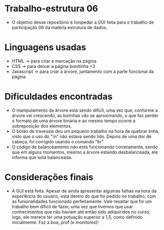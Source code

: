 # Trabalho-estrutura 06
* O objetivo desse repositório é hospedar a GUI feita para o trabalho de participação 06 da matéria estrutura de dados.

# Linguagens usadas
* HTML -> para criar a marcação na página
* CSS -> para deixar a página bonitinha <3
* Javascript -> para criar a árvore, juntamento com a parte funcional da página

# Dificuldades encontradas
* O manipulamento da árvore está sendo difícil, uma vez que, conforme a árvore vai crescendo, as bolinhas vão se aproximando, o que faz perder o formato de uma árvore binária e ao mesmo tempo ocorre a sobreposição dos elementos.
* O botão de travessia deu um pequeno trabalho na hora de quebrar linha, visto que o uso do "\n" não estava sendo lido. Depois de uma dor de cabeça, foi corrigido usando o comando "br"
* O código de balanceamento não está funcionando corretamente, sendo que em alguns momentos, mesmo a árvore estando desbalanceada, ele informa que está balanceada.

# Considerações finais
* A GUI está feita. Apesar de ainda apresentar algumas falhas na hora da experiência do usuário, está dentro do que foi pedido no trabalho, com as funionalidades funcionado perfeitamente. 
Vale resaltar que foi um trabalho bem difícil de fazer, uma vez que tivemos que usar conhecimentos que não haviam até então sido adiquiridos no curso, logo, ele merece ter uma potuação superior a 1,5, como definido inicialmente. Faz a boa, prof (e monitores)!

